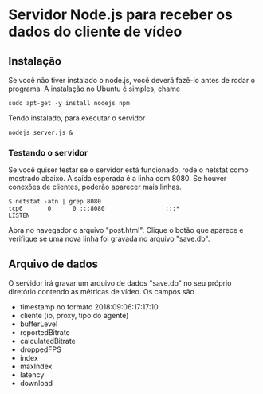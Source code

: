 # Servidor Node.js para receber os dados do cliente de vídeo

## Instalação

Se você não tiver instalado o node.js, você deverá fazê-lo antes de rodar o programa.
A instalação no Ubuntu é simples, chame

```
sudo apt-get -y install nodejs npm
```

Tendo instalado, para executar o servidor

```
nodejs server.js &
```

### Testando o servidor

Se você quiser testar se o servidor está funcionado, rode o netstat como mostrado abaixo.
A saída esperada é a linha com 8080. Se houver conexões de clientes, poderão aparecer mais linhas.

```
$ netstat -atn | grep 8080
tcp6       0      0 :::8080                 :::*                    LISTEN
```

Abra no navegador o arquivo "post.html". Clique o botão que aparece e verifique se uma nova linha foi gravada no arquivo "save.db".

## Arquivo de dados

O servidor irá gravar um arquivo de dados "save.db" no seu próprio diretório contendo as métricas de vídeo.
Os campos são
* timestamp no formato 2018:09:06:17:17:10
* cliente (ip, proxy, tipo do agente)
* bufferLevel
* reportedBitrate
* calculatedBitrate
* droppedFPS
* index
* maxIndex
* latency
* download


